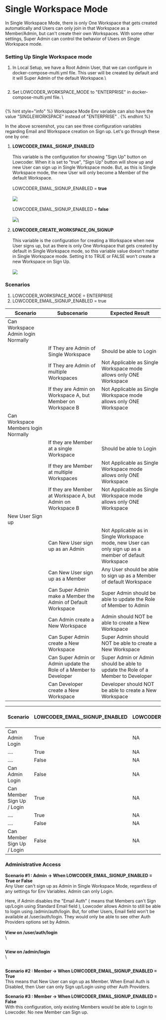 # Single Workspace Mode

In Single Workspace Mode, there is only One Workspace that gets created automatically and Users can only join in that Workspace as a Member/Admin, but can't create their own Workspaces. With some other settings, Super Admin can control the behavior of Users on Single Workspace mode.&#x20;

### Setting Up Single Workspace mode

1.  In Local Setup, we have a Root Admin User, that we can configure in docker-compose-multi.yml file. This user will be created by default and it will Super Admin of the default Workspace.\


    <figure><img src="../../.gitbook/assets/frame_generic_light (3) (1) (1) (1).png" alt=""><figcaption></figcaption></figure>
2.  Set LOWCODER\_WORKSPACE\_MODE to "ENTERPRISE" in docker-compose-multi.yml file. \


    <figure><img src="../../.gitbook/assets/frame_generic_light (3) (1) (1).png" alt=""><figcaption></figcaption></figure>

{% hint style="info" %}
Workspace Mode Env variable can also have the value "SINGLEWORKSPACE" instead of "ENTERPRISE" .
{% endhint %}

In the above screenshot, you can see three configuration variables regarding Email and Workspace creation on Sign up. Let's go through these one by one:



1. **LOWCODER\_EMAIL\_SIGNUP\_ENABLED**\
   \
   This variable is the configuration for showing "Sign Up" button on Lowcoder. When it is set to "true", "Sign Up" button will show up and new User can sign up in Single Workspace mode. But, as this is Single Workspace mode, the new User will only become a Member of the default Workspace. \
   \
   LOWCODER\_EMAIL\_SIGNUP\_ENABLED = **true**\
   \
   ![](<../../.gitbook/assets/frame_generic_light (1) (2) (1).png>)\
   \
   LOWCODER\_EMAIL\_SIGNUP\_ENABLED = **false**\
   \
   ![](<../../.gitbook/assets/frame_generic_light (2) (1) (1).png>)\

2. **LOWCODER\_CREATE\_WORKSPACE\_ON\_SIGNUP**\
   \
   This variable is the configuration for creating a Workspace when new User signs up, but as there is only One Workspace that gets created by default in Single Workspace mode, so this variable value doesn't matter in Single Workspace mode. Setting it to TRUE or FALSE won't create a new Workspace on Sign Up.\
   \
   ![](<../../.gitbook/assets/frame_generic_light (11) (2).png>)

### Scenarios

1. LOWCODER\_WORKSPACE\_MODE = ENTERPRISE
2. LOWCODER\_EMAIL\_SIGNUP\_ENABLED = true

| Scenario                             | Subscenario                                                       | Expected Result                                                                                        |
| ------------------------------------ | ----------------------------------------------------------------- | ------------------------------------------------------------------------------------------------------ |
| Can Workspace Admin login Normally   |                                                                   |                                                                                                        |
|                                      | If They are Admin of Single Workspace                             | Should be able to Login                                                                                |
|                                      | If They are Admin of multiple Workspaces                          | Not Applicable as Single Workspace mode allows only ONE Workspace                                      |
|                                      | If they are Admin on Workspace A, but Member on Workspace B       | Not Applicable as Single Workspace mode allows only ONE Workspace                                      |
| Can Workspace Members login Normally |                                                                   |                                                                                                        |
|                                      | If they are Member at a single Workspace                          | Should be able to Login                                                                                |
|                                      | If they are Member at multiple Workspaces                         | Not Applicable as Single Workspace mode allows only ONE Workspace                                      |
|                                      | If they are Member at Workspace A, but Admin on Workspace B       | Not Applicable as Single Workspace mode allows only ONE Workspace                                      |
| New User Sign up                     |                                                                   |                                                                                                        |
|                                      | Can New User sign up as an Admin                                  | Not Applicable as in Single Workspace mode, new User can only sign up as a member of default Workspace |
|                                      | Can New User sign up as a Member                                  | Any User should be able to sign up as a Member of default Workspace                                    |
|                                      | Can Super Admin make a Member the Admin of Default Workspace      | Super Admin should be able to update the Role of Member to Admin                                       |
|                                      | Can Admin create a New Workspace                                  | Admin should NOT be able to create a New Workspace                                                     |
|                                      | Can Super Admin create a New Workspace                            | Super Admin should NOT be able to create a New Workspace                                               |
|                                      | Can Super Admin or Admin update the Role of a Member to Developer | Super Admin or Admin should be able to update the Role of a Member to Developer                        |
|                                      | Can Developer create a New Workspace                              | Developer should NOT be able to create a New Workspace                                                 |

| Scenario                   | LOWCODER\_EMAIL\_SIGNUP\_ENABLED  | LOWCODER\_CREATE\_WORKSPACE\_ON\_SIGNUP | Disable Email Auth   |
| -------------------------- | --------------------------------- | --------------------------------------- | -------------------- |
| Can Admin Login            | True                              | NA                                      | Enabled              |
| ....                       | True                              | NA                                      | Disabled             |
| ....                       | False                             | NA                                      | Enabled              |
| Can Admin Login            | False                             | NA                                      | Disabled             |
| Can Member Sign Up / Login | True                              | NA                                      | Enabled              |
| ....                       | True                              | NA                                      | Disabled             |
| ....                       | False                             | NA                                      | Enabled              |
| Can Member Sign Up / Login | False                             | NA                                      | Disabled             |

### Administrative Access

**Scenario #1 : Admin -> When LOWCODER\_EMAIL\_SIGNUP\_ENABLED = True or False** \
Any User can't sign up as Admin in Single Workspace Mode, regardless of any settings for Env Variables. Admin can only Login.

Here, if Admin disables the "Email Auth" ( means that Members can't Sign up/Login using Standard Email field ), Lowcoder allows Admin to still be able to login using /admin/auth/login. But, for other Users, Email field won't be available at /user/auth/login. They would only be able to see other Auth Providers options set by Admin.\
\
**View on /user/auth/login**\
\


<figure><img src="../../.gitbook/assets/frame_generic_light (16).png" alt=""><figcaption></figcaption></figure>

**View on /admin/login**\
\


<figure><img src="../../.gitbook/assets/frame_generic_light (14).png" alt=""><figcaption></figcaption></figure>

**Scenario #2 : Member -> When LOWCODER\_EMAIL\_SIGNUP\_ENABLED = True**\
This means that New User can sign up as Member.  When Email Auth is Disabled, then User can only Sign up/Login using other Auth Providers.

**Scenario #3 : Member -> When LOWCODER\_EMAIL\_SIGNUP\_ENABLED = False**\
With this configuration, only existing Members would be able to Login to Lowcoder. No new Member can Sign up.

<figure><img src="../../.gitbook/assets/frame_generic_light (13).png" alt=""><figcaption></figcaption></figure>
